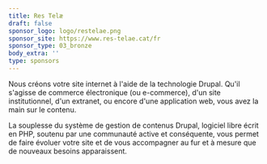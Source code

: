 ```yaml
---
title: Res Telæ
draft: false
sponsor_logo: logo/restelae.png
sponsor_site: https://www.res-telae.cat/fr
sponsor_type: 03_bronze
body_extra: ''
type: sponsors
---
```

Nous créons votre site internet à l'aide de la technologie Drupal. Qu'il s'agisse de commerce électronique (ou e-commerce), d'un site institutionnel, d'un extranet, ou encore d'une application web, vous avez la main sur le contenu. 

La souplesse du système de gestion de contenus Drupal, logiciel libre écrit en PHP, soutenu par une communauté active et conséquente, vous permet de faire évoluer votre site et de vous accompagner au fur et à mesure que de nouveaux besoins apparaissent.